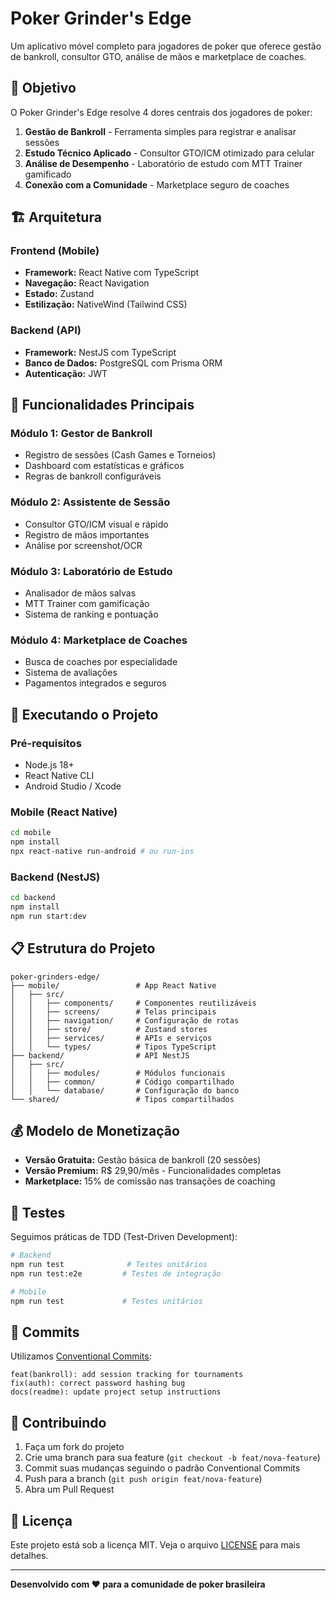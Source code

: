 # Poker Grinder's Edge

Um aplicativo móvel completo para jogadores de poker que oferece gestão de bankroll, consultor GTO, análise de mãos e marketplace de coaches.

## 🎯 Objetivo

O Poker Grinder's Edge resolve 4 dores centrais dos jogadores de poker:

1. **Gestão de Bankroll** - Ferramenta simples para registrar e analisar sessões
2. **Estudo Técnico Aplicado** - Consultor GTO/ICM otimizado para celular
3. **Análise de Desempenho** - Laboratório de estudo com MTT Trainer gamificado
4. **Conexão com a Comunidade** - Marketplace seguro de coaches

## 🏗️ Arquitetura

### Frontend (Mobile)
- **Framework:** React Native com TypeScript
- **Navegação:** React Navigation
- **Estado:** Zustand
- **Estilização:** NativeWind (Tailwind CSS)

### Backend (API)
- **Framework:** NestJS com TypeScript
- **Banco de Dados:** PostgreSQL com Prisma ORM
- **Autenticação:** JWT

## 📱 Funcionalidades Principais

### Módulo 1: Gestor de Bankroll
- Registro de sessões (Cash Games e Torneios)
- Dashboard com estatísticas e gráficos
- Regras de bankroll configuráveis

### Módulo 2: Assistente de Sessão
- Consultor GTO/ICM visual e rápido
- Registro de mãos importantes
- Análise por screenshot/OCR

### Módulo 3: Laboratório de Estudo
- Analisador de mãos salvas
- MTT Trainer com gamificação
- Sistema de ranking e pontuação

### Módulo 4: Marketplace de Coaches
- Busca de coaches por especialidade
- Sistema de avaliações
- Pagamentos integrados e seguros

## 🚀 Executando o Projeto

### Pré-requisitos
- Node.js 18+
- React Native CLI
- Android Studio / Xcode

### Mobile (React Native)
```bash
cd mobile
npm install
npx react-native run-android # ou run-ios
```

### Backend (NestJS)
```bash
cd backend
npm install
npm run start:dev
```

## 📋 Estrutura do Projeto

```
poker-grinders-edge/
├── mobile/                 # App React Native
│   ├── src/
│   │   ├── components/     # Componentes reutilizáveis
│   │   ├── screens/        # Telas principais
│   │   ├── navigation/     # Configuração de rotas
│   │   ├── store/          # Zustand stores
│   │   ├── services/       # APIs e serviços
│   │   └── types/          # Tipos TypeScript
├── backend/                # API NestJS
│   ├── src/
│   │   ├── modules/        # Módulos funcionais
│   │   ├── common/         # Código compartilhado
│   │   └── database/       # Configuração do banco
└── shared/                 # Tipos compartilhados
```

## 💰 Modelo de Monetização

- **Versão Gratuita:** Gestão básica de bankroll (20 sessões)
- **Versão Premium:** R$ 29,90/mês - Funcionalidades completas
- **Marketplace:** 15% de comissão nas transações de coaching

## 🧪 Testes

Seguimos práticas de TDD (Test-Driven Development):

```bash
# Backend
npm run test              # Testes unitários
npm run test:e2e         # Testes de integração

# Mobile
npm run test             # Testes unitários
```

## 📝 Commits

Utilizamos [Conventional Commits](https://www.conventionalcommits.org/):

```
feat(bankroll): add session tracking for tournaments
fix(auth): correct password hashing bug
docs(readme): update project setup instructions
```

## 🤝 Contribuindo

1. Faça um fork do projeto
2. Crie uma branch para sua feature (`git checkout -b feat/nova-feature`)
3. Commit suas mudanças seguindo o padrão Conventional Commits
4. Push para a branch (`git push origin feat/nova-feature`)
5. Abra um Pull Request

## 📄 Licença

Este projeto está sob a licença MIT. Veja o arquivo [LICENSE](LICENSE) para mais detalhes.

---

**Desenvolvido com ❤️ para a comunidade de poker brasileira**